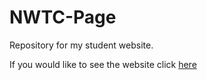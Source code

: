 # NWTC-Page
Repository for my student website.

If you would like to see the website click [here](https://mmoyafranco.bitweb1.nwtc.edu/)
